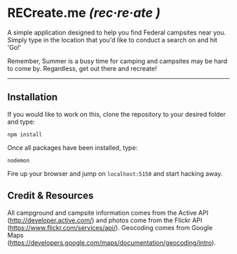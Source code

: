 RECreate.me <em>(rec·re·ate )</em>
===================


A simple application designed to help you find Federal campsites near you. Simply type in the location that you'd like to conduct a search on and hit 'Go!'

Remember, Summer is a busy time for camping and campsites may be hard to come by. Regardless, get out there and recreate!

----------


Installation
-------------
If you would like to work on this, clone the repository to your desired folder and type:
```
npm install
```

Once all packages have been installed, type:

```
nodemon
```
Fire up your browser and jump on ```localhost:5150``` and start hacking away.

Credit & Resources
-------------
All campground and campsite information comes from the Active API (http://developer.active.com/) and photos come from the Flickr API (https://www.flickr.com/services/api/). Geocoding comes from Google Maps (https://developers.google.com/maps/documentation/geocoding/intro).
